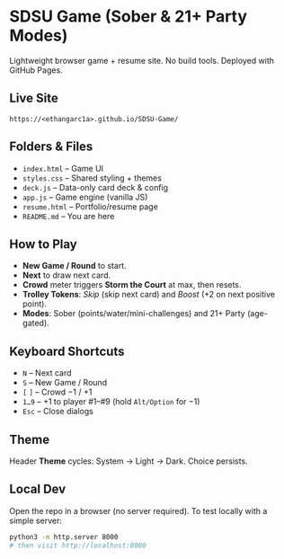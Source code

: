 # SDSU Game (Sober & 21+ Party Modes)

Lightweight browser game + resume site. No build tools. Deployed with GitHub Pages.

## Live Site
`https://<ethangarc1a>.github.io/SDSU-Game/`

## Folders & Files
- `index.html` – Game UI
- `styles.css` – Shared styling + themes
- `deck.js` – Data-only card deck & config
- `app.js` – Game engine (vanilla JS)
- `resume.html` – Portfolio/resume page
- `README.md` – You are here

## How to Play
- **New Game / Round** to start.
- **Next** to draw next card.
- **Crowd** meter triggers **Storm the Court** at max, then resets.
- **Trolley Tokens**: _Skip_ (skip next card) and _Boost_ (+2 on next positive point).
- **Modes**: Sober (points/water/mini-challenges) and 21+ Party (age-gated).

## Keyboard Shortcuts
- `N` – Next card  
- `S` – New Game / Round  
- `[` `]` – Crowd −1 / +1  
- `1…9` – +1 to player #1–#9 (hold `Alt/Option` for −1)  
- `Esc` – Close dialogs

## Theme
Header **Theme** cycles: System → Light → Dark. Choice persists.

## Local Dev
Open the repo in a browser (no server required). To test locally with a simple server:
```bash
python3 -m http.server 8000
# then visit http://localhost:8000
